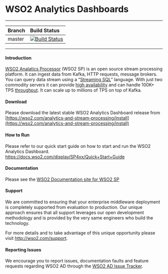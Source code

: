 <!--
  ~  Copyright (c) 2019, WSO2 Inc. (http://wso2.com) All Rights Reserved.
  ~
  ~  WSO2 Inc. licenses this file to you under the Apache License,
  ~  Version 2.0 (the "License"); you may not use this file except
  ~  in compliance with the License.
  ~  You may obtain a copy of the License at
  ~
  ~    http://www.apache.org/licenses/LICENSE-2.0
  ~
  ~  Unless required by applicable law or agreed to in writing,
  ~  software distributed under the License is distributed on an
  ~  "AS IS" BASIS, WITHOUT WARRANTIES OR CONDITIONS OF ANY
  ~  KIND, either express or implied.  See the License for the
  ~  specific language governing permissions and limitations
  ~  under the License.
  -->

WSO2 Analytics Dashboards
======================

---

|  Branch | Build Status |
| :------------ |:-------------
| master      | [![Build Status](https://wso2.org/jenkins/job/products/job/product-sp/badge/icon)](https://wso2.org/jenkins/job/products/job/product-sp) |


---
#### Introduction ####

[WSO2 Analatics Processor](https://wso2.com/analytics) (WSO2 SP) is an open source stream processing platform. It can ingest data from Kafka, HTTP requests, message brokers. You can query data stream using a “[Streaming SQL](https://wso2.com/library/articles/2018/02/stream-processing-101-from-sql-to-streaming-sql-in-ten-minutes/)” language. With just two commodity servers it can provide [high availability](https://docs.wso2.com/display/SP400/Minimum+High+Availability+%28HA%29+Deployment) and can handle 100K+ TPS [throughput](https://docs.wso2.com/display/SP400/Performance+Analysis+Results). It can scale up to millions of TPS on top of Kafka.

#### Download ####

Please download the latest stable WSO2 Analytics Dashboard release from [https://wso2.com/analytics-and-stream-processing/install](https://wso2.com/analytics-and-stream-processing/install)

#### How to Run ####

Please refer to our quick start guide on how to start and run the WSO2 Analytics Dashboard.
https://docs.wso2.com/display/SP4xx/Quick+Start+Guide

#### Documentation ####

Please see the [WSO2 Documentation site for WSO2 SP](https://docs.wso2.com/display/SP4xx)

#### Support ####

We are committed to ensuring that your enterprise middleware deployment is completely supported from evaluation to production. Our unique approach ensures that all support leverages our open development methodology and is provided by the very same engineers who build the technology.

For more details and to take advantage of this unique opportunity please visit http://wso2.com/support.


#### Reporting Issues  ####

We encourage you to report issues, documentation faults and feature requests regarding WSO2 AD through the [WSO2 AD Issue Tracker](https://github.com/wso2/product-sp/issues).
